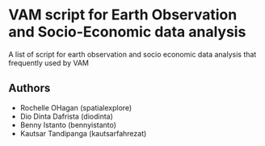 # VAM script for Earth Observation and Socio-Economic data analysis
A list of script for earth observation and socio economic data analysis that frequently used by VAM

## Authors
- Rochelle OHagan (spatialexplore)
- Dio Dinta Dafrista (diodinta)
- Benny Istanto (bennyistanto)
- Kautsar Tandipanga (kautsarfahrezat)
